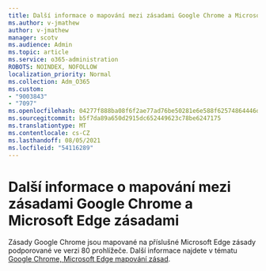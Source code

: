 ```yaml
---
title: Další informace o mapování mezi zásadami Google Chrome a Microsoft Edge zásadami
ms.author: v-jmathew
author: v-jmathew
manager: scotv
ms.audience: Admin
ms.topic: article
ms.service: o365-administration
ROBOTS: NOINDEX, NOFOLLOW
localization_priority: Normal
ms.collection: Adm_O365
ms.custom:
- "9003843"
- "7097"
ms.openlocfilehash: 04277f888ba08f6f2ae77ad76be50281e6e588f62574864446d0d62de6e0401b
ms.sourcegitcommit: b5f7da89a650d2915dc652449623c78be6247175
ms.translationtype: MT
ms.contentlocale: cs-CZ
ms.lasthandoff: 08/05/2021
ms.locfileid: "54116289"
---
```

# <a name="learn-about-mapping-between-google-chrome-policies-and-microsoft-edge-policies"></a>Další informace o mapování mezi zásadami Google Chrome a Microsoft Edge zásadami

Zásady Google Chrome jsou mapované na příslušné Microsoft Edge zásady podporované ve verzi 80 prohlížeče. Další informace najdete v tématu [Google Chrome, Microsoft Edge mapování zásad](https://go.microsoft.com/fwlink/?linkid=2141933).
